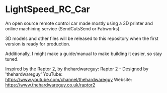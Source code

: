 # LightSpeed_RC_Car
 An open source remote control car made mostly using a 3D printer and online machining service (SendCutsSend or Fabworks).

3D models and other files will be released to this repository when the first version is ready for production.

Additionally, I might make a guide/manual to make building it easier, so stay tuned.


Inspired by the Raptor 2, by thehardwareguy:
Raptor 2 - Designed by 'thehardwareguy'
YouTube: https://www.youtube.com/channel/thehardwareguy
Website: https://www.thehardwareguy.co.uk/raptor2